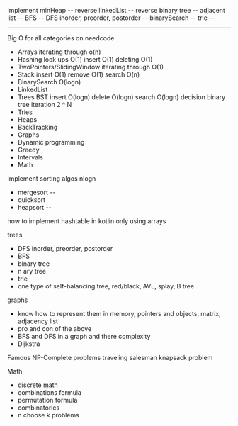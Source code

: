 

implement minHeap -- 
reverse linkedList -- 
reverse binary tree -- 
adjacent list -- 
BFS -- 
DFS inorder, preorder, postorder -- 
binarySearch -- 
trie -- 

---

Big O for all categories on needcode
- Arrays
  iterating through o(n)
- Hashing
  look ups O(1)
  insert O(1)
  deleting O(1)  
- TwoPointers/SlidingWindow
  iterating through O(1)
- Stack insert O(1) remove O(1) search O(n)
- BinarySearch O(logn)
- LinkedList
- Trees
  BST insert O(logn) delete O(logn) search O(logn)
  decision binary tree iteration 2 ^ N 
- Tries
- Heaps
- BackTracking
- Graphs
- Dynamic programming
- Greedy
- Intervals
- Math
    

implement sorting algos nlogn
- mergesort -- 
- quicksort
- heapsort -- 

how to implement hashtable in kotlin only using arrays

trees
- DFS inorder, preorder, postorder 
- BFS 
- binary tree
- n ary tree
- trie
- one type of self-balancing tree, red/black, AVL, splay, B tree

graphs 
- know how to represent them in memory, pointers and objects, matrix, adjacency list
- pro and con of the above
- BFS and DFS in a graph and there complexity
- Dijkstra

Famous NP-Complete problems
traveling salesman
knapsack problem

Math
- discrete math
- combinations formula
- permutation formula
- combinatorics
- n choose k problems